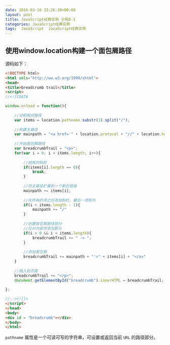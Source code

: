```yaml
---
date: 2016-03-16 23:26:30+00:00
layout: post
title: JavaScript经典实例 示例8-1
categories: JavaScript经典实例
tags:  JavaScript  JavaScript经典实例
---
```


使用window.location构建一个面包屑路径
----------------

<html xmls="http://ww.w3.org/1999/xhtml">
<head>
<title>breadcrumb trail</title>
<script>
//<![CDATA

window.onload = function(){
    
    //分割相对路径
    var items = location.pathname.substr(1).split("/");
    
    //构建主路径
    var mainpath = "<a href='" + location.protocol + "//" + location.hostname + "/";
    
    //开始面包屑路径
    var breadcrumbTrail = "<p>";
    for(var i = 0; i < items.length; i++){
        
        //结尾的斜杠
        if(items[i].length == 0){
            break;
        }
        
        //将主路径扩展到一个新的层级
        mainpath += items[i];
        
        //在所有的项之后添加斜杠，最后一项除外
        if(i < items.length - 1){
            mainpath += "/"
        }
        
        //创建面包屑路径部分
        //仅对内部项添加箭头
        if(i > 0 && i < items.length){
            breadcrumbTrail += " -> ";
        }
        
        //添加面包屑
        breadcrumbTrail += mainpath + "'>" + items[i] + "</a>"
    }
    
    //插入到页面
    breadcrumbTrail += "</p>";
    document.getElementById("breadcrumb").innerHTML = breadcrumbTrail;
    
};

//--><!]]>
</script>
</head>
<body>
<div id = "breadcrumb"></div>
</body>
</html>

源码如下：

``` html
<!DOCTYPE html>
<html xmls="http://ww.w3.org/1999/xhtml">
<head>
<title>breadcrumb trail</title>
<script>
//<![CDATA

window.onload = function(){
    
    //分割相对路径
    var items = location.pathname.substr(1).split("/");
    
    //构建主路径
    var mainpath = "<a href='" + location.protocol + "//" + location.hostname + "/";
    
    //开始面包屑路径
    var breadcrumbTrail = "<p>";
    for(var i = 0; i < items.length; i++){
        
        //结尾的斜杠
        if(items[i].length == 0){
            break;
        }
        
        //将主路径扩展到一个新的层级
        mainpath += items[i];
        
        //在所有的项之后添加斜杠，最后一项除外
        if(i < items.length - 1){
            mainpath += "/"
        }
        
        //创建面包屑路径部分
        //仅对内部项添加箭头
        if(i > 0 && i < items.length){
            breadcrumbTrail += " -> ";
        }
        
        //添加面包屑
        breadcrumbTrail += mainpath + "'>" + items[i] + "</a>"
    }
    
    //插入到页面
    breadcrumbTrail += "</p>";
    document.getElementById("breadcrumb").innerHTML = breadcrumbTrail;
    
};

//--><!]]>
</script>
</head>
<body>
<div id = "breadcrumb"></div>
</body>
</html>
``` 

`pathname` 属性是一个可读可写的字符串，可设置或返回当前 `URL` 的路径部分。
